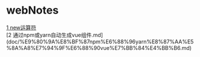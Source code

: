 # webNotes
[1 new运算符](doc/%E7%90%86%E8%A7%A3new%E8%BF%90%E7%AE%97%E7%AC%A6.md#%E7%90%86%E8%A7%A3new%E8%BF%90%E7%AE%97%E7%AC%A6)  
[2 通过npm或yarn自动生成vue组件.md] (doc/%E9%80%9A%E8%BF%87npm%E6%88%96yarn%E8%87%AA%E5%8A%A8%E7%94%9F%E6%88%90vue%E7%BB%84%E4%BB%B6.md)
